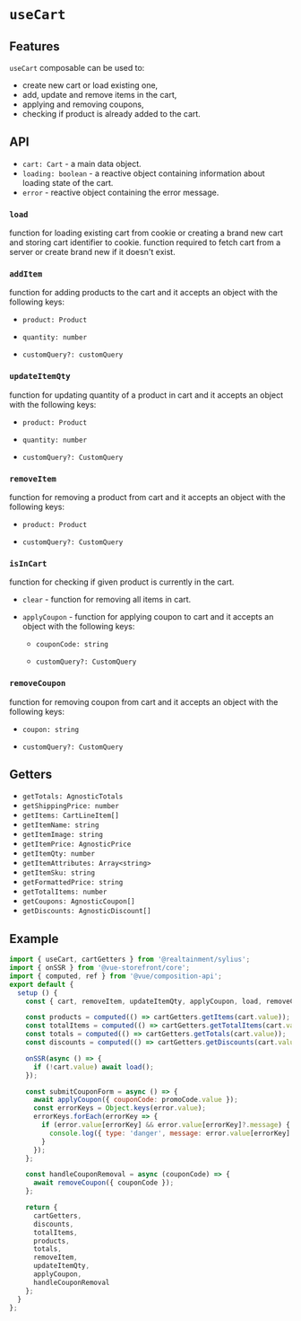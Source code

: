 # `useCart`

## Features

`useCart` composable can be used to:

* create new cart or load existing one,
* add, update and remove items in the cart,
* applying and removing coupons,
* checking if product is already added to the cart.

## API

* `cart: Cart` - a main data object.
* `loading: boolean` - a reactive object containing information about loading state of the cart.
* `error` - reactive object containing the error message.

### `load`
function for loading existing cart from cookie or creating a brand new cart and storing cart identifier to cookie.
function required to fetch cart from a server or create brand new if it doesn't exist.


### `addItem`
function for adding products to the cart and it accepts an object with the following keys:

  * `product: Product`

  * `quantity: number`

  * `customQuery?: customQuery`

### `updateItemQty`
function for updating quantity of a product in cart and it accepts an object with the following keys:

  * `product: Product`

  * `quantity: number`

  * `customQuery?: CustomQuery`

### `removeItem`
function for removing a product from cart and it accepts an object with the following keys:

  * `product: Product`

  * `customQuery?: CustomQuery`

### `isInCart`
function for checking if given product is currently in the cart.

* `clear` - function for removing all items in cart.

* `applyCoupon` - function for applying coupon to cart and it accepts an object with the following keys:

  * `couponCode: string`

  * `customQuery?: CustomQuery`

### `removeCoupon`
function for removing coupon from cart and it accepts an object with the following keys:

  * `coupon: string`

  * `customQuery?: CustomQuery`

## Getters

* `getTotals: AgnosticTotals`
* `getShippingPrice: number`
* `getItems: CartLineItem[]`
* `getItemName: string`
* `getItemImage: string`
* `getItemPrice: AgnosticPrice`
* `getItemQty: number`
* `getItemAttributes: Array<string>`
* `getItemSku: string`
* `getFormattedPrice: string`
* `getTotalItems: number`
* `getCoupons: AgnosticCoupon[]`
* `getDiscounts: AgnosticDiscount[]`

## Example

```js
import { useCart, cartGetters } from '@realtainment/sylius';
import { onSSR } from '@vue-storefront/core';
import { computed, ref } from '@vue/composition-api';
export default {
  setup () {
    const { cart, removeItem, updateItemQty, applyCoupon, load, removeCoupon, error } = useCart();

    const products = computed(() => cartGetters.getItems(cart.value));
    const totalItems = computed(() => cartGetters.getTotalItems(cart.value));
    const totals = computed(() => cartGetters.getTotals(cart.value));
    const discounts = computed(() => cartGetters.getDiscounts(cart.value));

    onSSR(async () => {
      if (!cart.value) await load();
    });

    const submitCouponForm = async () => {
      await applyCoupon({ couponCode: promoCode.value });
      const errorKeys = Object.keys(error.value);
      errorKeys.forEach(errorKey => {
        if (error.value[errorKey] && error.value[errorKey]?.message) {
          console.log({ type: 'danger', message: error.value[errorKey].message });
        }
      });
    };

    const handleCouponRemoval = async (couponCode) => {
      await removeCoupon({ couponCode });
    };

    return {
      cartGetters,
      discounts,
      totalItems,
      products,
      totals,
      removeItem,
      updateItemQty,
      applyCoupon,
      handleCouponRemoval
    };
  }
};
```
